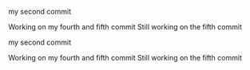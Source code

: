 my second commit

Working on my fourth and fifth commit
Still working on the fifth commit

my second commit

Working on my fourth and fifth commit
Still working on the fifth commit

